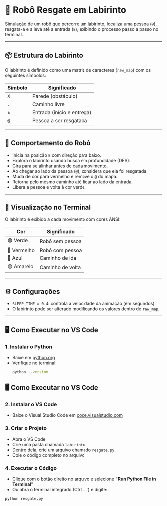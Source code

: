 # 🤖 Robô Resgate em Labirinto

Simulação de um robô que percorre um labirinto, localiza uma pessoa (`@`), resgata-a e a leva até a entrada (`E`), exibindo o processo passo a passo no terminal.

---

## 📦 Estrutura do Labirinto

O labirinto é definido como uma matriz de caracteres (`raw_map`) com os seguintes símbolos:

| Símbolo | Significado               |
|---------|---------------------------|
| `X`     | Parede (obstáculo)        |
| `.`     | Caminho livre             |
| `E`     | Entrada (início e entrega)|
| `@`     | Pessoa a ser resgatada    |

---

## 🤖 Comportamento do Robô

- Inicia na posição `E` com direção para baixo.
- Explora o labirinto usando busca em profundidade (DFS).
- Gira para se alinhar antes de cada movimento.
- Ao chegar ao lado da pessoa (`@`), considera que ela foi resgatada.
- Muda de cor para vermelho e remove o `@` do mapa.
- Retorna pelo mesmo caminho até ficar ao lado da entrada.
- Libera a pessoa e volta à cor verde.

---

## 🎨 Visualização no Terminal

O labirinto é exibido a cada movimento com cores ANSI:

| Cor      | Significado              |
|----------|--------------------------|
| 🟢 Verde   | Robô sem pessoa          |
| 🔴 Vermelho| Robô com pessoa          |
| 🔵 Azul    | Caminho de ida           |
| 🟡 Amarelo | Caminho de volta         |

---

## ⚙️ Configurações

- `SLEEP_TIME = 0.4`: controla a velocidade da animação (em segundos).
- O labirinto pode ser alterado modificando os valores dentro de `raw_map`.

---

## 🖥️ Como Executar no VS Code

### 1. Instalar o Python
- Baixe em [python.org](https://www.python.org/downloads/)
- Verifique no terminal:
  ```bash
  python --version

## 🖥️ Como Executar no VS Code

### 2. Instalar o VS Code
- Baixe o Visual Studio Code em [code.visualstudio.com](https://code.visualstudio.com)

### 3. Criar o Projeto
- Abra o VS Code
- Crie uma pasta chamada `labirinto`
- Dentro dela, crie um arquivo chamado `resgate.py`
- Cole o código completo no arquivo

### 4. Executar o Código
- Clique com o botão direito no arquivo e selecione **"Run Python File in Terminal"**
- Ou abra o terminal integrado (Ctrl + `) e digite:

```bash
python resgate.py

